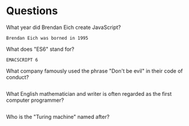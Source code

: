 # Questions

What year did Brendan Eich create JavaScript?

```
Brendan Eich was borned in 1995
```

What does "ES6" stand for?

```
EMACSCRIPT 6

```

What company famously used the phrase "Don't be evil" in their code of conduct?

```

```

What English mathematician and writer is often regarded as the first computer programmer?

```

```

Who is the "Turing machine" named after?

```

```
